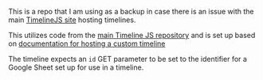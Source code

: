 This is a repo that I am using as a backup in case there is an issue with the main [TimelineJS site](https://timeline.knightlab.com/) hosting timelines.

This utilizes code from the [main Timeline JS repository](https://github.com/NUKnightLab/TimelineJS3) and is set up based on [documentation for hosting a custom timeline](https://timeline.knightlab.com/docs/instantiate-a-timeline.html)

The timeline expects an `id` GET parameter to be set to the identifier for a Google Sheet set up for use in a timeline.